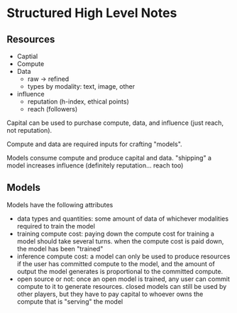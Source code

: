 # Structured High Level Notes

## Resources

* Captial
* Compute
* Data
  * raw -> refined
  * types by modality: text, image, other
* influence
  * reputation (h-index, ethical points)
  * reach (followers)

Capital can be used to purchase compute, data, and influence (just reach, not reputation).

Compute and data are required inputs for crafting "models".

Models consume compute and produce capital and data. "shipping" a model increases influence (definitely reputation... reach too)

## Models

Models have the following attributes
* data types and quantities: some amount of data of whichever modalities required to train the model
* training compute cost: paying down the compute cost for training a model should take several turns. when the compute cost is paid down, the model has been "trained"
* inference compute cost: a model can only be used to produce resources if the user has committed compute to the model, and the amount of output the model generates is proportional to the committed compute.
* open source or not: once an open model is trained, any user can commit compute to it to generate resources. closed models can still be used by other players, but they have to pay capital to whoever owns the compute that is "serving" the model
